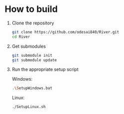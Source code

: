 # How to build

1. Clone the repository

    ```sh
    git clone https://github.com/odesai840/River.git
    cd River
    ```

2. Get submodules

    ```sh
    git submodule init
    git submodule update
    ```

3. Run the appropriate setup script

    Windows:

    ```sh
    .\SetupWindows.bat
    ```

    Linux:

    ```sh
    ./SetupLinux.sh
    ```
